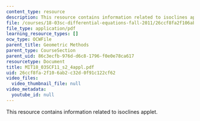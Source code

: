 ```yaml
---
content_type: resource
description: This resource contains information related to isoclines applet.
file: /courses/18-03sc-differential-equations-fall-2011/26ccf8fa2f106ab2c32d0f91c122cf62_MIT18_03SCF11_s2_4appl.pdf
file_type: application/pdf
learning_resource_types: []
ocw_type: OCWFile
parent_title: Geometric Methods
parent_type: CourseSection
parent_uid: 86c3ecfb-976d-d6c8-1796-f0e0e78ca617
resourcetype: Document
title: MIT18_03SCF11_s2_4appl.pdf
uid: 26ccf8fa-2f10-6ab2-c32d-0f91c122cf62
video_files:
  video_thumbnail_file: null
video_metadata:
  youtube_id: null
---
```

This resource contains information related to isoclines applet.

